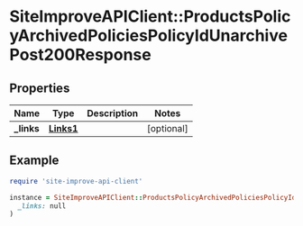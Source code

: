 # SiteImproveAPIClient::ProductsPolicyArchivedPoliciesPolicyIdUnarchivePost200Response

## Properties

| Name | Type | Description | Notes |
| ---- | ---- | ----------- | ----- |
| **_links** | [**Links1**](Links1.md) |  | [optional] |

## Example

```ruby
require 'site-improve-api-client'

instance = SiteImproveAPIClient::ProductsPolicyArchivedPoliciesPolicyIdUnarchivePost200Response.new(
  _links: null
)
```

